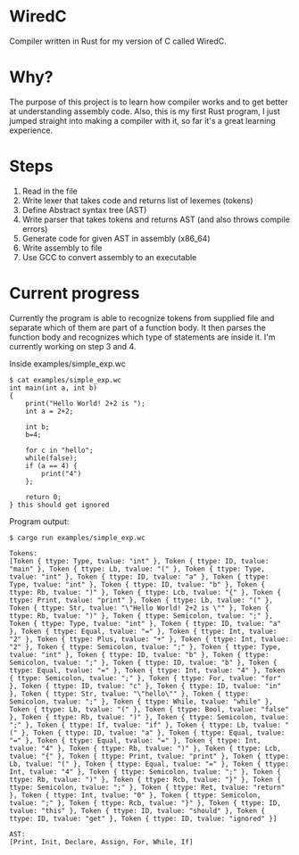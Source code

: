 # WiredC

Compiler written in Rust for my version of C called WiredC.

# Why?

The purpose of this project is to learn how compiler works and to get better at understanding assembly code. Also, this is my first Rust program, I just jumped straight into making a compiler with it, so far it's a great learning experience.

# Steps

1. Read in the file
2. Write lexer that takes code and returns list of lexemes (tokens)
3. Define Abstract syntax tree (AST)
4. Write parser that takes tokens and returns AST (and also throws compile errors)
5. Generate code for given AST in assembly (x86_64)
6. Write assembly to file
7. Use GCC to convert assembly to an executable

# Current progress

Currently the program is able to recognize tokens from supplied file and separate which of them are part of a function body.
It then parses the function body and recognizes which type of statements are inside it. I'm currently working on step 3 and 4.

Inside examples/simple_exp.wc

```
$ cat examples/simple_exp.wc      
int main(int a, int b)
{
	print("Hello World! 2+2 is ");
	int a = 2+2;

	int b;
	b=4;
	
	for c in "hello";
	while(false);
	if (a == 4) {
		print("4")
	};
	
	return 0;
} this should get ignored
```

Program output:

```
$ cargo run examples/simple_exp.wc

Tokens:
[Token { ttype: Type, tvalue: "int" }, Token { ttype: ID, tvalue: "main" }, Token { ttype: Lb, tvalue: "(" }, Token { ttype: Type, tvalue: "int" }, Token { ttype: ID, tvalue: "a" }, Token { ttype: Type, tvalue: "int" }, Token { ttype: ID, tvalue: "b" }, Token { ttype: Rb, tvalue: ")" }, Token { ttype: Lcb, tvalue: "{" }, Token { ttype: Print, tvalue: "print" }, Token { ttype: Lb, tvalue: "(" }, Token { ttype: Str, tvalue: "\"Hello World! 2+2 is \"" }, Token { ttype: Rb, tvalue: ")" }, Token { ttype: Semicolon, tvalue: ";" }, Token { ttype: Type, tvalue: "int" }, Token { ttype: ID, tvalue: "a" }, Token { ttype: Equal, tvalue: "=" }, Token { ttype: Int, tvalue: "2" }, Token { ttype: Plus, tvalue: "+" }, Token { ttype: Int, tvalue: "2" }, Token { ttype: Semicolon, tvalue: ";" }, Token { ttype: Type, tvalue: "int" }, Token { ttype: ID, tvalue: "b" }, Token { ttype: Semicolon, tvalue: ";" }, Token { ttype: ID, tvalue: "b" }, Token { ttype: Equal, tvalue: "=" }, Token { ttype: Int, tvalue: "4" }, Token { ttype: Semicolon, tvalue: ";" }, Token { ttype: For, tvalue: "for" }, Token { ttype: ID, tvalue: "c" }, Token { ttype: ID, tvalue: "in" }, Token { ttype: Str, tvalue: "\"hello\"" }, Token { ttype: Semicolon, tvalue: ";" }, Token { ttype: While, tvalue: "while" }, Token { ttype: Lb, tvalue: "(" }, Token { ttype: Bool, tvalue: "false" }, Token { ttype: Rb, tvalue: ")" }, Token { ttype: Semicolon, tvalue: ";" }, Token { ttype: If, tvalue: "if" }, Token { ttype: Lb, tvalue: "(" }, Token { ttype: ID, tvalue: "a" }, Token { ttype: Equal, tvalue: "=" }, Token { ttype: Equal, tvalue: "=" }, Token { ttype: Int, tvalue: "4" }, Token { ttype: Rb, tvalue: ")" }, Token { ttype: Lcb, tvalue: "{" }, Token { ttype: Print, tvalue: "print" }, Token { ttype: Lb, tvalue: "(" }, Token { ttype: Equal, tvalue: "=" }, Token { ttype: Int, tvalue: "4" }, Token { ttype: Semicolon, tvalue: ";" }, Token { ttype: Rb, tvalue: ")" }, Token { ttype: Rcb, tvalue: "}" }, Token { ttype: Semicolon, tvalue: ";" }, Token { ttype: Ret, tvalue: "return" }, Token { ttype: Int, tvalue: "0" }, Token { ttype: Semicolon, tvalue: ";" }, Token { ttype: Rcb, tvalue: "}" }, Token { ttype: ID, tvalue: "this" }, Token { ttype: ID, tvalue: "should" }, Token { ttype: ID, tvalue: "get" }, Token { ttype: ID, tvalue: "ignored" }]

AST:
[Print, Init, Declare, Assign, For, While, If]
```
